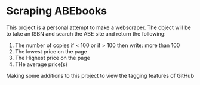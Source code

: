 # Scraping ABEbooks
This project is a personal attempt to make a webscraper. 
The object will be to take an ISBN and search the ABE site and return the following:

1. The number of copies if < 100 or if > 100 then write: more than 100 
2. The lowest price on the page
3. The Highest price on the page
4. THe average price(s)


Making some additions to this project to view the tagging features of GitHub
